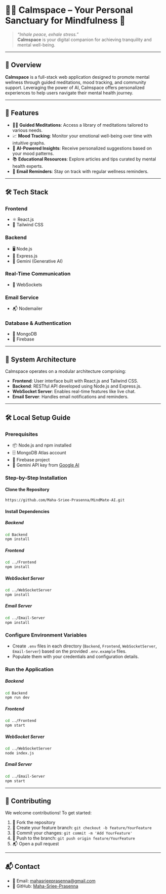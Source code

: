 # 🧘‍♀️ Calmspace – Your Personal Sanctuary for Mindfulness 🌿

> _“Inhale peace, exhale stress.”_  
> **Calmspace** is your digital companion for achieving tranquility and mental well-being.

---

## 🌟 Overview

**Calmspace** is a full-stack web application designed to promote mental wellness through guided meditations, mood tracking, and community support. Leveraging the power of AI, Calmspace offers personalized experiences to help users navigate their mental health journey.

---

## 🚀 Features

- 🧘‍♂️ **Guided Meditations**: Access a library of meditations tailored to various needs.  
- 📈 **Mood Tracking**: Monitor your emotional well-being over time with intuitive graphs.  
- 🧠 **AI-Powered Insights**: Receive personalized suggestions based on your mood patterns.  
- 📚 **Educational Resources**: Explore articles and tips curated by mental health experts.  
- 📧 **Email Reminders**: Stay on track with regular wellness reminders.  

---

## 🛠️ Tech Stack

### Frontend  
- ⚛️ React.js  
- 🎨 Tailwind CSS  

### Backend  
- 🖥️ Node.js  
- 🚀 Express.js  
- 🤖 Gemini (Generative AI)  

### Real-Time Communication  
- 🔌 WebSockets  

### Email Service  
- 📬 Nodemailer  

### Database & Authentication  
- 🍃 MongoDB  
- 🔐 Firebase  

---

## 🧩 System Architecture

Calmspace operates on a modular architecture comprising:

- **Frontend**: User interface built with React.js and Tailwind CSS.  
- **Backend**: RESTful API developed using Node.js and Express.js.  
- **WebSocket Server**: Enables real-time features like live chat.  
- **Email Server**: Handles email notifications and reminders.  

---

## 🛠️ Local Setup Guide

### Prerequisites

- 📦 Node.js and npm installed  
- 🗄️ MongoDB Atlas account  
- 🔐 Firebase project  
- 🔑 Gemini API key from [Google AI](https://ai.google.dev)  

### Step-by-Step Installation

#### Clone the Repository

```bash
https://github.com/Maha-Sriee-Prasenna/MindMate-AI.git
```

#### Install Dependencies

##### Backend

```bash
cd Backend
npm install
```

##### Frontend

```bash
cd ../Frontend
npm install
```

##### WebSocket Server

```bash
cd ../WebSocketServer
npm install
```

##### Email Server

```bash
cd ../Email-Server
npm install
```

### Configure Environment Variables

- Create `.env` files in each directory (`Backend`, `Frontend`, `WebSocketServer`, `Email-Server`) based on the provided `.env.example` files.
- Populate them with your credentials and configuration details.

### Run the Application

##### Backend

```bash
cd Backend
npm run dev
```

##### Frontend

```bash
cd ../Frontend
npm start
```

##### WebSocket Server

```bash
cd ../WebSocketServer
node index.js
```

##### Email Server

```bash
cd ../Email-Server
npm start
```

---

## 🤝 Contributing

We welcome contributions! To get started:

1. 🍴 Fork the repository  
2. 🌿 Create your feature branch: `git checkout -b feature/YourFeature`  
3. 💬 Commit your changes: `git commit -m 'Add YourFeature'`  
4. 🚀 Push to the branch: `git push origin feature/YourFeature`  
5. 📬 Open a pull request  

---

## 📬 Contact

- 📧 Email: [mahasrieeprasenna@gmail.com](mailto:mahasrieeprasenna@gmail.com)  
- 🐙 GitHub: [Maha-Sriee-Prasenna](https://github.com/maha-sriee-prasenna)  
